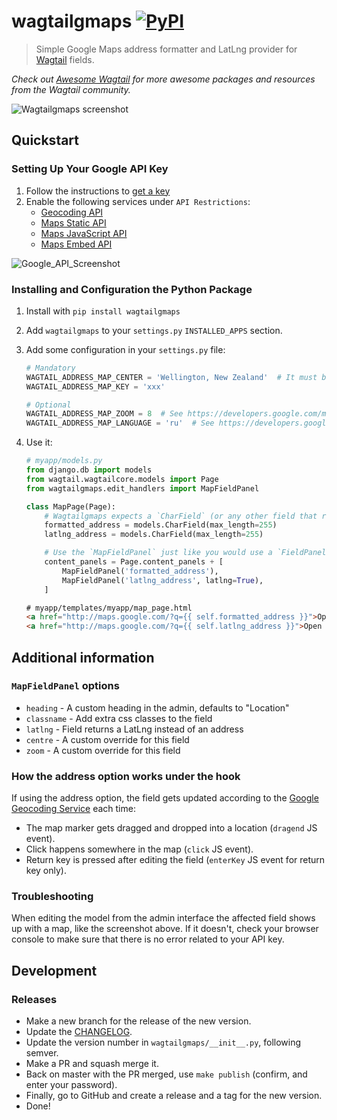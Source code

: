 # wagtailgmaps [![PyPI](https://img.shields.io/pypi/v/wagtailgmaps.svg)](https://pypi.python.org/pypi/wagtailgmaps)

> Simple Google Maps address formatter and LatLng provider for [Wagtail](https://wagtail.io/) fields.

*Check out [Awesome Wagtail](https://github.com/springload/awesome-wagtail) for more awesome packages and resources from the Wagtail community.*

![Wagtailgmaps screenshot](./screenshot.png)

## Quickstart

### Setting Up Your Google API Key

1. Follow the instructions to [get a key](https://developers.google.com/maps/documentation/javascript/get-api-key)
2. Enable the following services under `API Restrictions`:
    * [Geocoding API](https://developers.google.com/maps/documentation/javascript/geocoding)
    * [Maps Static API](https://developers.google.com/maps/documentation/static-maps/)
    * [Maps JavaScript API](https://developers.google.com/maps/documentation/javascript/)
    * [Maps Embed API](https://developers.google.com/maps/documentation/javascript/)

![Google_API_Screenshot](./google-maps-api.png)

### Installing and Configuration the Python Package

1. Install with `pip install wagtailgmaps`
2. Add `wagtailgmaps` to your `settings.py` `INSTALLED_APPS` section.
3. Add some configuration in your `settings.py` file:

    ```python
    # Mandatory
    WAGTAIL_ADDRESS_MAP_CENTER = 'Wellington, New Zealand'  # It must be a properly formatted address
    WAGTAIL_ADDRESS_MAP_KEY = 'xxx'

    # Optional
    WAGTAIL_ADDRESS_MAP_ZOOM = 8  # See https://developers.google.com/maps/documentation/javascript/tutorial#MapOptions for more information.
    WAGTAIL_ADDRESS_MAP_LANGUAGE = 'ru'  # See https://developers.google.com/maps/faq#languagesupport for supported languages.
    ```

4. Use it:

    ```python
    # myapp/models.py
    from django.db import models
    from wagtail.wagtailcore.models import Page
    from wagtailgmaps.edit_handlers import MapFieldPanel

    class MapPage(Page):
        # Wagtailgmaps expects a `CharField` (or any other field that renders as a text input)
        formatted_address = models.CharField(max_length=255)
        latlng_address = models.CharField(max_length=255)

        # Use the `MapFieldPanel` just like you would use a `FieldPanel`
        content_panels = Page.content_panels + [
            MapFieldPanel('formatted_address'),
            MapFieldPanel('latlng_address', latlng=True),
        ]
    ```

    ```html
    # myapp/templates/myapp/map_page.html
    <a href="http://maps.google.com/?q={{ self.formatted_address }}">Open map (Formatted Address)</a>
    <a href="http://maps.google.com/?q={{ self.latlng_address }}">Open map (Lat/Long Address)</a>
    ```

## Additional information

### `MapFieldPanel` options

 - `heading` - A custom heading in the admin, defaults to "Location"
 - `classname` - Add extra css classes to the field
 - `latlng` - Field returns a LatLng instead of an address
 - `centre` - A custom override for this field
 - `zoom` - A custom override for this field

### How the address option works under the hook

If using the address option, the field gets updated according to the [Google Geocoding Service](https://developers.google.com/maps/documentation/geocoding/) each time:

* The map marker gets dragged and dropped into a location (`dragend` JS event).
* Click happens somewhere in the map (`click` JS event).
* Return key is pressed after editing the field (`enterKey` JS event for return key only).

### Troubleshooting

When editing the model from the admin interface the affected field shows up with a map, like the screenshot above. If it doesn't, check your browser console to make sure that there is no error related to your API key.

## Development

### Releases

- Make a new branch for the release of the new version.
- Update the [CHANGELOG](https://github.com/springload/wagtailgmaps/CHANGELOG.md).
- Update the version number in `wagtailgmaps/__init__.py`, following semver.
- Make a PR and squash merge it.
- Back on master with the PR merged, use `make publish` (confirm, and enter your password).
- Finally, go to GitHub and create a release and a tag for the new version.
- Done!
